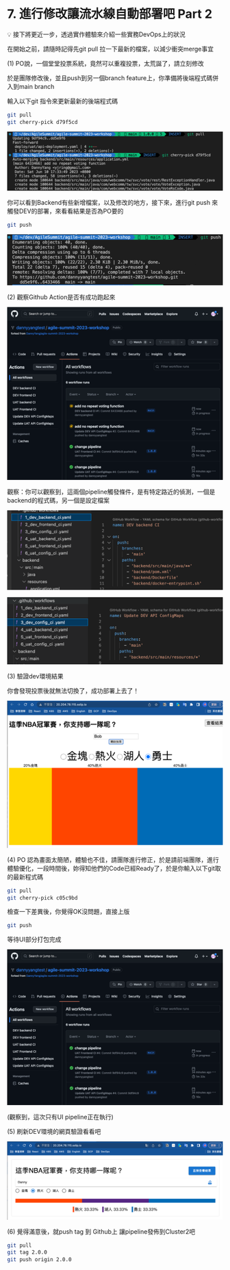 # 7. 進行修改讓流水線自動部署吧 Part 2

<aside>
💡 接下將更近一步，透過實作體驗來介紹一些實務DevOps上的狀況

</aside>

在開始之前，請隨時記得先git pull 拉一下最新的檔案，以減少衝突merge事宜

(1) PO說，一個堂堂投票系統，竟然可以重複投票，太荒誕了，請立刻修改

於是團隊修改後，並且push到另一個branch feature上，你準備將後端程式碼併入到main branch

輸入以下git 指令來更新最新的後端程式碼

```bash
git pull
git cherry-pick d79f5cd
```

![Untitled](7/Untitled.png)

你可以看到Backend有些新增檔案，以及修改的地方，接下來，進行git push 來觸發DEV的部署，來看看結果是否為PO要的

```bash
git push
```

![Untitled](7/Untitled%201.png)

(2) 觀察Github Action是否有成功跑起來

![Untitled](7/Untitled%202.png)

觀察：你可以觀察到，這兩個pipeline觸發條件，是有特定路近的偵測，一個是backend的程式碼，另一個是設定檔案

![Untitled](7/Untitled%203.png)

![Untitled](7/Untitled%204.png)

(3) 驗證dev環境結果

你會發現投票後就無法切換了，成功部署上去了！

![Untitled](7/Untitled%205.png)

(4) PO 認為畫面太簡陋，體驗也不佳，請團隊進行修正，於是請前端團隊，進行體驗優化，一段時間後，妳得知他們的Code已經Ready了，於是你輸入以下git取的最新程式碼

```bash
git pull
git cherry-pick c05c9bd
```

檢查一下差異後，你覺得OK沒問題，直接上版

```bash
git push
```

等待UI部分打包完成

![Untitled](7/Untitled%206.png)

(觀察到，這次只有UI pipeline正在執行)

(5) 刷新DEV環境的網頁驗證看看吧

![Untitled](7/Untitled%207.png)

(6) 覺得滿意後，就push tag 到 Github上 讓pipeline發佈到Cluster2吧

```bash
git pull
git tag 2.0.0
git push origin 2.0.0
```